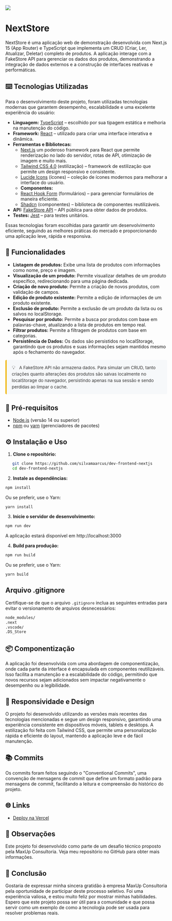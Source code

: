 ![](https://github.com/user-attachments/assets/5b89ede3-dfdf-4579-aa91-09a7b2e17b10)

# NextStore

NextStore é uma aplicação web de demonstração desenvolvida com Next.js 15 (App Router) e TypeScript que implementa um CRUD (Criar, Ler, Atualizar, Deletar) completo de produtos. A aplicação interage com a FakeStore API para gerenciar os dados dos produtos, demonstrando a integração de dados externos e a construção de interfaces reativas e performáticas.

## ⌨️ Tecnologias Utilizadas

Para o desenvolvimento deste projeto, foram utilizadas tecnologias modernas que garantem desempenho, escalabilidade e uma excelente experiência do usuário:

- **Linguagem:** [TypeScript](https://www.typescriptlang.org/) – escolhido por sua tipagem estática e melhoria na manutenção do código.
- **Framework:** [React](https://react.dev/) – utilizado para criar uma interface interativa e dinâmica.
- **Ferramentas e Bibliotecas:**
  - [Next.js](https://react.dev/) um poderoso framework para React que permite renderização no lado do servidor, rotas de API, otimização de imagem e muito mais.
  - [Tailwind CSS 4.0](https://tailwindcss.com/) (estilização) – framework de estilização que permite um design responsivo e consistente.
  - [Lucide Icons](https://lucide.dev/) (ícones) – coleção de ícones modernos para melhorar a interface do usuário.
  - **Componentes:**
  - [React Hook Form](https://react-hook-form.com/) (formulários) – para gerenciar formulários de maneira eficiente.
  - [Shadcn](https://ui.shadcn.com/) (componentes) – biblioteca de componentes reutilizáveis.
- **API:** [FakeStore API](https://fakestoreapi.com/) – API pública para obter dados de produtos.
- **Testes:** [Jest](https://jestjs.io/) – para testes unitários.

Essas tecnologias foram escolhidas para garantir um desenvolvimento eficiente, seguindo as melhores práticas do mercado e proporcionando uma aplicação leve, rápida e responsiva.

## 💎 Funcionalidades

- **Listagem de produtos:** Exibe uma lista de produtos com informações como nome, preço e imagem.
- **Visualização de um produto:** Permite visualizar detalhes de um produto específico, redirecionando para uma página dedicada.
- **Criação de novo produto:** Permite a criação de novos produtos, com validação de campos.
- **Edição de produto existente:** Permite a edição de informações de um produto existente.
- **Exclusão de produto:** Permite a exclusão de um produto da lista ou os salvos no localStorage.
- **Pesquisar por produto:** Permite a busca por produtos com base em palavras-chave, atualizando a lista de produtos em tempo real.
- **Filtrar produtos:** Permite a filtragem de produtos com base em categorias.
- **Persistência de Dados:** Os dados são persistidos no localStorage, garantindo que os produtos e suas informações sejam mantidos mesmo após o fechamento do navegador.

<blockquote style="background-color: #f6f8fa; border-left: 4px solid #f0b80d; padding: 12px 16px; margin: 16px 0; border-radius: 4px; color: #333; font-size: 0.95em; line-height: 1.5;">
  <span style="display: inline-block; margin-right: 8px; font-size: 1.2em;">💡</span>
  A FakeStore API não armazena dados. Para simular um CRUD, tanto criações quanto alterações dos produtos são salvas localmente no localStorage do navegador, persistindo apenas na sua sessão e sendo perdidas ao limpar o cache.
</blockquote>

## 📝 Pré-requisitos

- [Node.js](https://nodejs.org/) (versão 14 ou superior)
- [npm](https://www.npmjs.com/) ou [yarn](https://yarnpkg.com/) (gerenciadores de pacotes)

## ⚙️ Instalação e Uso 

1. **Clone o repositório:**

```bash
   git clone https://github.com/silvamaarcus/dev-frontend-nextjs
   cd dev-frontend-nextjs
```

2. **Instale as dependências:**

```bash
npm install
```

Ou se preferir, use o Yarn:

```bash
yarn install
```

3. **Inicie o servidor de desenvolvimento:**

```bash
npm run dev
```

A aplicação estará disponível em http://localhost:3000

4. **Build para produção:**

```bash
npm run build
```

Ou se preferir, use o Yarn:

```bash
yarn build
```

## Arquivo .gitignore

Certifique-se de que o arquivo `.gitignore` inclua as seguintes entradas para evitar o versionamento de arquivos desnecessários:

```bash
node_modules/
.next
.vscode/
.DS_Store
```

## 📦 Componentização
A aplicação foi desenvolvida com uma abordagem de componentização, onde cada parte da interface é encapsulada em componentes reutilizáveis. Isso facilita a manutenção e a escalabilidade do código, permitindo que novos recursos sejam adicionados sem impactar negativamente o desempenho ou a legibilidade.

## 📱 Responsividade e Design

O projeto foi desenvolvido utilizando as versões mais recentes das tecnologias mencionadas e segue um design responsivo, garantindo uma experiência consistente em dispositivos móveis, tablets e desktops. A estilização foi feita com Tailwind CSS, que permite uma personalização rápida e eficiente do layout, mantendo a aplicação leve e de fácil manutenção.

## 📚 Commits

Os commits foram feitos seguindo o "Conventional Commits", uma convenção de mensagens de commit que define um formato padrão para mensagens de commit, facilitando a leitura e compreensão do histórico do projeto. 

## 🌐 Links

- [Deploy na Vercel](https://dev-frontend-nextjs-mu.vercel.app/)

## 📍 Observações

Este projeto foi desenvolvido como parte de um desafio técnico proposto pela MaxUp Consultoria. Veja meu repositório no GitHub para obter mais informações.

## 🎉 Conclusão

Gostaria de expressar minha sincera gratidão à empresa MaxUp Consultoria pela oportunidade de participar deste processo seletivo. Foi uma experiência valiosa, e estou muito feliz por mostrar minhas habilidades. Espero que este projeto possa ser útil para a comunidade e que possa servir como um exemplo de como a tecnologia pode ser usada para resolver problemas reais.
